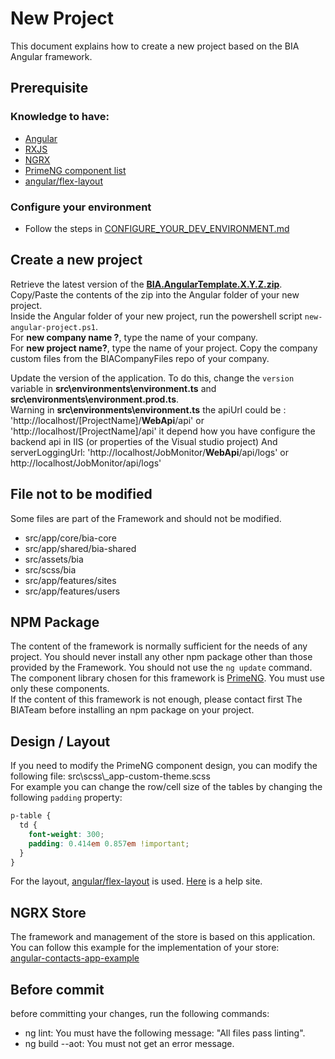 # New Project
This document explains how to create a new project based on the BIA Angular framework.   

## Prerequisite

### Knowledge to have:
* [Angular](https://angular.io/)
* [RXJS](https://www.learnrxjs.io/)
* [NGRX](https://ngrx.io/)
* [PrimeNG component list](https://www.primefaces.org/primeng/v9.1.4-lts/)
* [angular/flex-layout](https://github.com/angular/flex-layout/wiki)

### Configure your environment
* Follow the steps in [CONFIGURE_YOUR_DEV_ENVIRONMENT.md](./CONFIGURE_YOUR_DEV_ENVIRONMENT.md)

## Create a new project
Retrieve the latest version of the **[BIA.AngularTemplate.X.Y.Z.zip](../../Docs/Templates)**.   
Copy/Paste the contents of the zip into the Angular folder of your new project.   
Inside the Angular folder of your new project, run the powershell script `new-angular-project.ps1`.   
For **new company name ?**, type the name of your company.   
For **new project name?**, type the name of your project.
Copy the company custom files from the BIACompanyFiles repo of your company.

Update the version of the application. To do this, change the `version` variable in **src\environments\environment.ts** and **src\environments\environment.prod.ts**.   
Warning in **src\environments\environment.ts** the apiUrl could be : 'http://localhost/[ProjectName]/**WebApi**/api' or 'http://localhost/[ProjectName]/api' it depend how you have configure the backend api in IIS (or properties of the Visual studio project)
And serverLoggingUrl: 'http://localhost/JobMonitor/**WebApi**/api/logs' or http://localhost/JobMonitor/api/logs'

## File not to be modified
Some files are part of the Framework and should not be modified.

* src/app/core/bia-core
* src/app/shared/bia-shared
* src/assets/bia
* src/scss/bia
* src/app/features/sites
* src/app/features/users


## NPM Package
The content of the framework is normally sufficient for the needs of any project. You should never install any other npm package other than those provided by the Framework.   You should not use the `ng update` command.   
The component library chosen for this framework is [PrimeNG](https://www.primefaces.org/primeng/v9.1.4-lts/). You must use only these components.   
If the content of this framework is not enough, please contact first The BIATeam before installing an npm package on your project.

## Design / Layout
If you need to modify the PrimeNG component design, you can modify the following file: src\scss\\_app-custom-theme.scss   
For example you can change the row/cell size of the tables by changing the following `padding` property:
``` scss
p-table {
  td {
    font-weight: 300;
    padding: 0.414em 0.857em !important;
  }
}
```
For the layout, [angular/flex-layout](https://github.com/angular/flex-layout/wiki) is used. [Here](https://tburleson-layouts-demos.firebaseapp.com/#/docs) is a help site.
## NGRX Store
The framework and management of the store is based on this application. You can follow this example for the implementation of your store:   
[angular-contacts-app-example](https://github.com/avatsaev/angular-contacts-app-example)

## Before commit
before committing your changes, run the following commands:

* ng lint: You must have the following message: "All files pass linting".
* ng build --aot: You must not get an error message.

